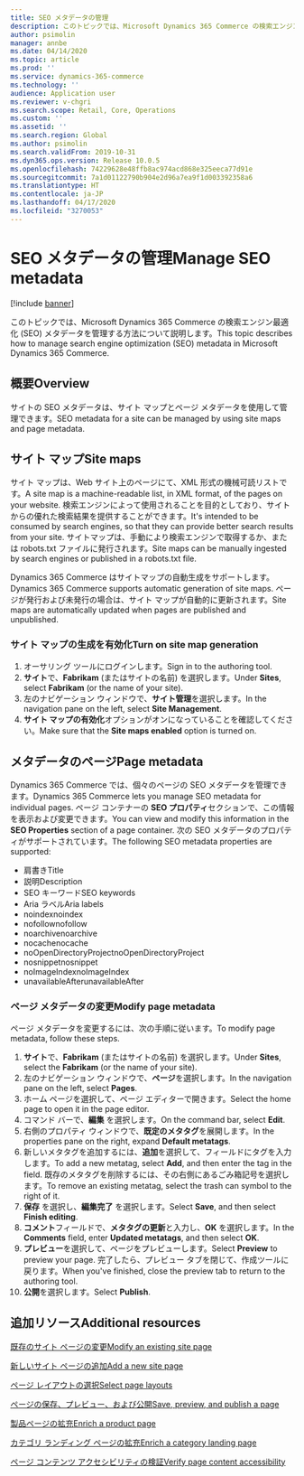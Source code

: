 ```yaml
---
title: SEO メタデータの管理
description: このトピックでは、Microsoft Dynamics 365 Commerce の検索エンジン最適化 (SEO) メタデータを管理する方法について説明します。
author: psimolin
manager: annbe
ms.date: 04/14/2020
ms.topic: article
ms.prod: ''
ms.service: dynamics-365-commerce
ms.technology: ''
audience: Application user
ms.reviewer: v-chgri
ms.search.scope: Retail, Core, Operations
ms.custom: ''
ms.assetid: ''
ms.search.region: Global
ms.author: psimolin
ms.search.validFrom: 2019-10-31
ms.dyn365.ops.version: Release 10.0.5
ms.openlocfilehash: 74229628e48ffb8ac974acd868e325eeca77d91e
ms.sourcegitcommit: 7a1d01122790b904e2d96a7ea9f1d003392358a6
ms.translationtype: HT
ms.contentlocale: ja-JP
ms.lasthandoff: 04/17/2020
ms.locfileid: "3270053"
---
```

# <a name="manage-seo-metadata"></a><span data-ttu-id="545f9-103">SEO メタデータの管理</span><span class="sxs-lookup"><span data-stu-id="545f9-103">Manage SEO metadata</span></span>


[!include [banner](includes/banner.md)]

<span data-ttu-id="545f9-104">このトピックでは、Microsoft Dynamics 365 Commerce の検索エンジン最適化 (SEO) メタデータを管理する方法について説明します。</span><span class="sxs-lookup"><span data-stu-id="545f9-104">This topic describes how to manage search engine optimization (SEO) metadata in Microsoft Dynamics 365 Commerce.</span></span>

## <a name="overview"></a><span data-ttu-id="545f9-105">概要</span><span class="sxs-lookup"><span data-stu-id="545f9-105">Overview</span></span>

<span data-ttu-id="545f9-106">サイトの SEO メタデータは、サイト マップとページ メタデータを使用して管理できます。</span><span class="sxs-lookup"><span data-stu-id="545f9-106">SEO metadata for a site can be managed by using site maps and page metadata.</span></span>
    
## <a name="site-maps"></a><span data-ttu-id="545f9-107">サイト マップ</span><span class="sxs-lookup"><span data-stu-id="545f9-107">Site maps</span></span>

<span data-ttu-id="545f9-108">サイト マップは、Web サイト上のページにて、XML 形式の機械可読リストです。</span><span class="sxs-lookup"><span data-stu-id="545f9-108">A site map is a machine-readable list, in XML format, of the pages on your website.</span></span> <span data-ttu-id="545f9-109">検索エンジンによって使用されることを目的としており、サイトからの優れた検索結果を提供することができます。</span><span class="sxs-lookup"><span data-stu-id="545f9-109">It's intended to be consumed by search engines, so that they can provide better search results from your site.</span></span> <span data-ttu-id="545f9-110">サイトマップは、手動により検索エンジンで取得するか、または robots.txt ファイルに発行されます。</span><span class="sxs-lookup"><span data-stu-id="545f9-110">Site maps can be manually ingested by search engines or published in a robots.txt file.</span></span>

<span data-ttu-id="545f9-111">Dynamics 365 Commerce はサイトマップの自動生成をサポートします。</span><span class="sxs-lookup"><span data-stu-id="545f9-111">Dynamics 365 Commerce supports automatic generation of site maps.</span></span> <span data-ttu-id="545f9-112">ページが発行および未発行の場合は、サイト マップが自動的に更新されます。</span><span class="sxs-lookup"><span data-stu-id="545f9-112">Site maps are automatically updated when pages are published and unpublished.</span></span>

### <a name="turn-on-site-map-generation"></a><span data-ttu-id="545f9-113">サイト マップの生成を有効化</span><span class="sxs-lookup"><span data-stu-id="545f9-113">Turn on site map generation</span></span>

1. <span data-ttu-id="545f9-114">オーサリング ツールにログインします。</span><span class="sxs-lookup"><span data-stu-id="545f9-114">Sign in to the authoring tool.</span></span>
1. <span data-ttu-id="545f9-115">**サイト**で、**Fabrikam** (またはサイトの名前) を選択します。</span><span class="sxs-lookup"><span data-stu-id="545f9-115">Under **Sites**, select **Fabrikam** (or the name of your site).</span></span>
1. <span data-ttu-id="545f9-116">左のナビゲーション ウィンドウで、**サイト管理**を選択します。</span><span class="sxs-lookup"><span data-stu-id="545f9-116">In the navigation pane on the left, select **Site Management**.</span></span>
1. <span data-ttu-id="545f9-117">**サイト マップの有効化**オプションがオンになっていることを確認してください。</span><span class="sxs-lookup"><span data-stu-id="545f9-117">Make sure that the **Site maps enabled** option is turned on.</span></span>

## <a name="page-metadata"></a><span data-ttu-id="545f9-118">メタデータのページ</span><span class="sxs-lookup"><span data-stu-id="545f9-118">Page metadata</span></span>

<span data-ttu-id="545f9-119">Dynamics 365 Commerce では、個々のページの SEO メタデータを管理できます。</span><span class="sxs-lookup"><span data-stu-id="545f9-119">Dynamics 365 Commerce lets you manage SEO metadata for individual pages.</span></span> <span data-ttu-id="545f9-120">ページ コンテナーの **SEO プロパティ**セクションで、この情報を表示および変更できます。</span><span class="sxs-lookup"><span data-stu-id="545f9-120">You can view and modify this information in the **SEO Properties** section of a page container.</span></span> <span data-ttu-id="545f9-121">次の SEO メタデータのプロパティがサポートされています。</span><span class="sxs-lookup"><span data-stu-id="545f9-121">The following SEO metadata properties are supported:</span></span>

- <span data-ttu-id="545f9-122">肩書き</span><span class="sxs-lookup"><span data-stu-id="545f9-122">Title</span></span>
- <span data-ttu-id="545f9-123">説明</span><span class="sxs-lookup"><span data-stu-id="545f9-123">Description</span></span>
- <span data-ttu-id="545f9-124">SEO キーワード</span><span class="sxs-lookup"><span data-stu-id="545f9-124">SEO keywords</span></span>
- <span data-ttu-id="545f9-125">Aria ラベル</span><span class="sxs-lookup"><span data-stu-id="545f9-125">Aria labels</span></span>
- <span data-ttu-id="545f9-126">noindex</span><span class="sxs-lookup"><span data-stu-id="545f9-126">noindex</span></span>
- <span data-ttu-id="545f9-127">nofollow</span><span class="sxs-lookup"><span data-stu-id="545f9-127">nofollow</span></span>
- <span data-ttu-id="545f9-128">noarchive</span><span class="sxs-lookup"><span data-stu-id="545f9-128">noarchive</span></span>
- <span data-ttu-id="545f9-129">nocache</span><span class="sxs-lookup"><span data-stu-id="545f9-129">nocache</span></span>
- <span data-ttu-id="545f9-130">noOpenDirectoryProject</span><span class="sxs-lookup"><span data-stu-id="545f9-130">noOpenDirectoryProject</span></span>
- <span data-ttu-id="545f9-131">nosnippet</span><span class="sxs-lookup"><span data-stu-id="545f9-131">nosnippet</span></span>
- <span data-ttu-id="545f9-132">noImageIndex</span><span class="sxs-lookup"><span data-stu-id="545f9-132">noImageIndex</span></span>
- <span data-ttu-id="545f9-133">unavailableAfter</span><span class="sxs-lookup"><span data-stu-id="545f9-133">unavailableAfter</span></span>

### <a name="modify-page-metadata"></a><span data-ttu-id="545f9-134">ページ メタデータの変更</span><span class="sxs-lookup"><span data-stu-id="545f9-134">Modify page metadata</span></span>

<span data-ttu-id="545f9-135">ページ メタデータを変更するには、次の手順に従います。</span><span class="sxs-lookup"><span data-stu-id="545f9-135">To modify page metadata, follow these steps.</span></span>

1. <span data-ttu-id="545f9-136">**サイト**で、**Fabrikam** (またはサイトの名前) を選択します。</span><span class="sxs-lookup"><span data-stu-id="545f9-136">Under **Sites**, select the **Fabrikam** (or the name of your site).</span></span>
1. <span data-ttu-id="545f9-137">左のナビゲーション ウィンドウで、**ページ**を選択します。</span><span class="sxs-lookup"><span data-stu-id="545f9-137">In the navigation pane on the left, select **Pages**.</span></span>
1. <span data-ttu-id="545f9-138">ホーム ページを選択して、ページ エディターで開きます。</span><span class="sxs-lookup"><span data-stu-id="545f9-138">Select the home page to open it in the page editor.</span></span>
1. <span data-ttu-id="545f9-139">コマンド バーで、**編集** を選択します。</span><span class="sxs-lookup"><span data-stu-id="545f9-139">On the command bar, select **Edit**.</span></span>
1. <span data-ttu-id="545f9-140">右側のプロパティ ウィンドウで、**既定のメタタグ**を展開します。</span><span class="sxs-lookup"><span data-stu-id="545f9-140">In the properties pane on the right, expand **Default metatags**.</span></span>
1. <span data-ttu-id="545f9-141">新しいメタタグを追加するには、**追加**を選択して、フィールドにタグを入力します。</span><span class="sxs-lookup"><span data-stu-id="545f9-141">To add a new metatag, select **Add**, and then enter the tag in the field.</span></span> <span data-ttu-id="545f9-142">既存のメタタグを削除するには、その右側にあるごみ箱記号を選択します。</span><span class="sxs-lookup"><span data-stu-id="545f9-142">To remove an existing metatag, select the trash can symbol to the right of it.</span></span>
1. <span data-ttu-id="545f9-143">**保存** を選択し、**編集完了** を選択します。</span><span class="sxs-lookup"><span data-stu-id="545f9-143">Select **Save**, and then select **Finish editing**.</span></span>
1. <span data-ttu-id="545f9-144">**コメント**フィールドで、**メタタグの更新**と入力し、**OK** を選択します。</span><span class="sxs-lookup"><span data-stu-id="545f9-144">In the **Comments** field, enter **Updated metatags**, and then select **OK**.</span></span>
1. <span data-ttu-id="545f9-145">**プレビュー**を選択して、ページをプレビューします。</span><span class="sxs-lookup"><span data-stu-id="545f9-145">Select **Preview** to preview your page.</span></span> <span data-ttu-id="545f9-146">完了したら、プレビュー タブを閉じて、作成ツールに戻ります。</span><span class="sxs-lookup"><span data-stu-id="545f9-146">When you've finished, close the preview tab to return to the authoring tool.</span></span>
1. <span data-ttu-id="545f9-147">**公開**を選択します。</span><span class="sxs-lookup"><span data-stu-id="545f9-147">Select **Publish**.</span></span>

## <a name="additional-resources"></a><span data-ttu-id="545f9-148">追加リソース</span><span class="sxs-lookup"><span data-stu-id="545f9-148">Additional resources</span></span>

[<span data-ttu-id="545f9-149">既存のサイト ページの変更</span><span class="sxs-lookup"><span data-stu-id="545f9-149">Modify an existing site page</span></span>](modify-existing-page.md)

[<span data-ttu-id="545f9-150">新しいサイト ページの追加</span><span class="sxs-lookup"><span data-stu-id="545f9-150">Add a new site page</span></span>](add-new-page.md)

[<span data-ttu-id="545f9-151">ページ レイアウトの選択</span><span class="sxs-lookup"><span data-stu-id="545f9-151">Select page layouts</span></span>](select-page-layouts.md)

[<span data-ttu-id="545f9-152">ページの保存、プレビュー、および公開</span><span class="sxs-lookup"><span data-stu-id="545f9-152">Save, preview, and publish a page</span></span>](save-preview-publish-page.md)

[<span data-ttu-id="545f9-153">製品ページの拡充</span><span class="sxs-lookup"><span data-stu-id="545f9-153">Enrich a product page</span></span>](enrich-product-page.md)

[<span data-ttu-id="545f9-154">カテゴリ ランディング ページの拡充</span><span class="sxs-lookup"><span data-stu-id="545f9-154">Enrich a category landing page</span></span>](enrich-category-page.md)

[<span data-ttu-id="545f9-155">ページ コンテンツ アクセシビリティの検証</span><span class="sxs-lookup"><span data-stu-id="545f9-155">Verify page content accessibility</span></span>](verify-accessibility.md)
